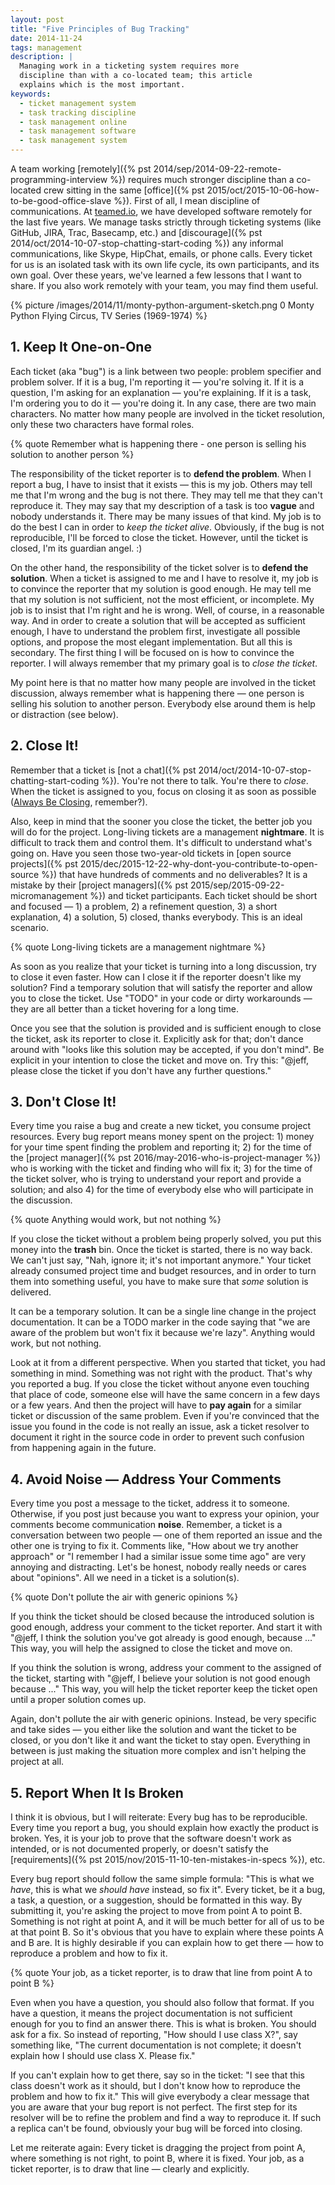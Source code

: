 ```yaml
---
layout: post
title: "Five Principles of Bug Tracking"
date: 2014-11-24
tags: management
description: |
  Managing work in a ticketing system requires more
  discipline than with a co-located team; this article
  explains which is the most important.
keywords:
  - ticket management system
  - task tracking discipline
  - task management online
  - task management software
  - task management system
---
```


A team working [remotely]({% pst 2014/sep/2014-09-22-remote-programming-interview %})
requires much stronger discipline than
a co-located crew sitting in the same
[office]({% pst 2015/oct/2015-10-06-how-to-be-good-office-slave %}).
First of all, I mean discipline of
communications. At [teamed.io](http://www.teamed.io), we have developed software
remotely for the last five years. We manage tasks strictly through
ticketing systems (like GitHub, JIRA, Trac, Basecamp, etc.) and
[discourage]({% pst 2014/oct/2014-10-07-stop-chatting-start-coding %})
any informal communications, like Skype, HipChat, emails, or phone calls.
Every ticket for us is an isolated task with its own life cycle,
its own participants, and its own goal. Over these years, we've learned
a few lessons that I want to share. If you also work remotely with your
team, you may find them useful.

<!--more-->

{% picture /images/2014/11/monty-python-argument-sketch.png 0 Monty Python Flying Circus, TV Series (1969-1974) %}

## 1. Keep It One-on-One

Each ticket (aka "bug") is a link between two people: problem specifier and problem
solver. If it is a bug, I'm reporting it &mdash; you're solving it. If it is
a question, I'm asking for an explanation &mdash; you're explaining. If it
is a task, I'm ordering you to do it &mdash; you're doing it. In any case,
there are two main characters. No matter how many people are involved in the ticket
resolution, only these two characters have formal roles.

{% quote Remember what is happening there - one person is selling his solution to another person %}

The responsibility of the ticket reporter is to **defend the problem**. When I
report a bug, I have to insist that it exists &mdash; this is my job. Others
may tell me that I'm wrong and the bug is not there. They may tell
me that they can't reproduce it. They may say that my description of
a task is too **vague** and nobody understands it. There may be many issues
of that kind. My job is to do the best I can in order to *keep the ticket alive*.
Obviously, if the bug is not reproducible, I'll be forced to close
the ticket. However, until the ticket is closed, I'm its guardian angel. :)

On the other hand, the responsibility of the ticket solver is to
**defend the solution**. When a ticket is assigned to me and I have to resolve it,
my job is to convince the reporter that my solution is good enough. He may
tell me that my solution is not sufficient, not the most efficient, or
incomplete. My job is to insist that I'm right and he is wrong. Well, of course,
in a reasonable way. And in order to create a solution that will be
accepted as sufficient enough, I have to understand the problem first, investigate
all possible options, and propose the most elegant implementation. But all this
is secondary. The first thing I will be focused on is how to convince
the reporter. I will always remember that my primary goal is to *close the ticket*.

My point here is that no matter how many people are involved in the
ticket discussion, always remember what is happening there &mdash; one
person is selling his solution to another person. Everybody else around
them is help or distraction (see below).

## 2. Close It!

Remember that a ticket is
[not a chat]({% pst 2014/oct/2014-10-07-stop-chatting-start-coding %}).
You're not there to talk.
You're there to *close*. When the ticket is assigned to you,
focus on closing it as soon as possible
([Always Be Closing](https://www.youtube.com/watch?v=wVQPY4LlbJ4), remember?).

Also, keep in mind that the sooner you close the ticket, the better job
you will do for the project. Long-living tickets are a management **nightmare**.
It is difficult to track them and control them. It's difficult to understand
what's going on. Have you seen those two-year-old tickets in
[open source projects]({% pst 2015/dec/2015-12-22-why-dont-you-contribute-to-open-source %})
that have hundreds of comments and no deliverables? It is a mistake
by their
[project managers]({% pst 2015/sep/2015-09-22-micromanagement %})
and ticket participants. Each ticket should be
short and focused &mdash; 1) a problem, 2) a refinement
question, 3) a short explanation, 4) a solution, 5) closed, thanks everybody.
This is an ideal scenario.

{% quote Long-living tickets are a management nightmare %}

As soon as you realize that your ticket is turning into a long discussion,
try to close it even faster. How can I close it if the reporter doesn't
like my solution? Find a temporary solution that will satisfy the reporter
and allow you to close the ticket. Use "TODO" in your code or dirty
workarounds &mdash; they are all better than a ticket hovering for a long time.

Once you see that the solution is provided and is sufficient enough
to close the ticket, ask its reporter to close it. Explicitly ask for that;
don't dance around with "looks like this solution may be accepted, if you don't mind".
Be explicit in your intention to close the ticket and move on. Try this:
"@jeff, please close the ticket if you don't have any further questions."

## 3. Don't Close It!

Every time you raise a bug and create a new ticket, you consume project
resources. Every bug report means money spent on the project: 1) money for your time
spent finding the problem and reporting it; 2) for the time of the
[project manager]({% pst 2016/may-2016-who-is-project-manager %})
who is working with the ticket and finding who will fix it; 3) for the time
of the ticket solver, who is trying to understand your report and provide
a solution; and also 4) for the time of everybody else who will participate
in the discussion.

{% quote Anything would work, but not nothing %}

If you close the ticket without a problem being properly solved,
you put this money into the **trash** bin. Once the ticket is started, there
is no way back. We can't just say, "Nah, ignore it; it's not important anymore."
Your ticket already consumed project time and budget resources, and in order to turn
them into something useful, you have to make sure that *some*
solution is delivered.

It can be a temporary solution. It can be a single line change in the
project documentation. It can be a TODO marker in the code saying that
"we are aware of the problem but won't fix it because we're lazy". Anything
would work, but not nothing.

Look at it from a different perspective. When you started that ticket, you had
something in mind. Something was not right with the product. That's why you
reported a bug. If you close the ticket without anyone even touching that place
of code, someone else will have the same concern in a few days or a few years.
And then the project will have to **pay again** for a similar ticket or discussion
of the same problem. Even if you're convinced that the issue you found in
the code is not really an issue, ask a ticket resolver to document it right
in the source code in order to prevent such confusion from happening again in the future.

## 4. Avoid Noise &mdash; Address Your Comments

Every time you post a message to the ticket, address it to someone. Otherwise,
if you post just because you want to express your opinion, your
comments become communication **noise**. Remember, a ticket is a conversation
between two people &mdash; one of them reported an issue and the other one is
trying to fix it. Comments like, "How about we try another approach"
or "I remember I had a similar issue some time ago" are very annoying
and distracting. Let's be honest, nobody really needs or cares about "opinions".
All we need in a ticket is a solution(s).

{% quote Don't pollute the air with generic opinions %}

If you think the ticket should be closed because the introduced solution
is good enough, address your comment to the ticket reporter. And start
it with "@jeff, I think the solution you've got already is good enough, because ..."
This way, you will help the assigned to close the ticket and move on.

If you think the solution is wrong, address your comment to the assigned
of the ticket, starting with "@jeff, I believe your solution is not good enough
because ..." This way, you will help the ticket reporter keep the ticket
open until a proper solution comes up.

Again, don't pollute the air with generic opinions. Instead, be very specific
and take sides &mdash; you either like the solution and want the ticket to
be closed, or you don't like it and want the ticket to stay open. Everything
in between is just making the situation more complex and isn't helping the
project at all.

## 5. Report When It Is Broken

I think it is obvious, but I will reiterate: Every bug has
to be reproducible. Every time you report a bug, you should explain
how exactly the product is broken. Yes, it is your job to prove that the
software doesn't work as intended, or is not documented properly, or
doesn't satisfy the
[requirements]({% pst 2015/nov/2015-11-10-ten-mistakes-in-specs %}), etc.

Every bug report should follow the same simple formula: "This is what we *have*,
this is what we *should have* instead, so fix it". Every ticket, be it a bug,
a task, a question, or a suggestion, should be formatted in this way. By
submitting it, you're asking the project to move from point A to point B. Something
is not right at point A, and it will be much better for all of us to be
at that point B. So it's obvious that you have to explain where these points
A and B are. It is highly desirable if you can explain how to get there &mdash;
how to reproduce a problem and how to fix it.

{% quote Your job, as a ticket reporter, is to draw that line from point A to point B %}

Even when you have a question, you should also follow that format. If you
have a question, it means the project documentation is not sufficient
enough for you to find an answer there. This is what is broken. You should
ask for a fix. So instead of reporting, "How should I use class X?", say
something like, "The current documentation is not complete; it doesn't explain
how I should use class X. Please fix."

If you can't explain how to get there, say so in the ticket: "I see that
this class doesn't work as it should, but I don't know how to reproduce
the problem and how to fix it." This will give everybody a clear message
that you are aware that your bug report is not perfect. The first step
for its resolver will be to refine the problem and find a way to reproduce it.
If such a replica can't be found, obviously your bug will be forced into closing.

Let me reiterate again: Every ticket is dragging the project from point A,
where something is not right, to point B, where it is fixed. Your job,
as a ticket reporter, is to draw that line &mdash; clearly and explicitly.
